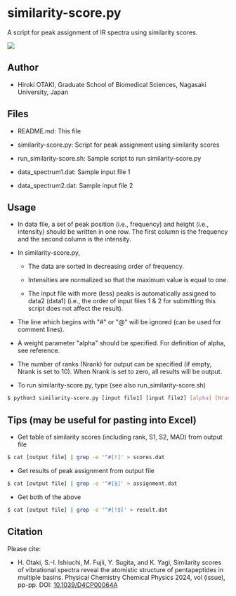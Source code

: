 # similarity-score.py

A script for peak assignment of IR spectra using similarity scores.

[![](https://img.shields.io/badge/DOI-10.1039/D4CP00064A-blue)](https://doi.org/10.1039/D4CP00064A)


## Author

- Hiroki OTAKI, Graduate School of Biomedical Sciences, Nagasaki University, Japan


## Files

- README.md: This file

- similarity-score.py: Script for peak assignment using similarity scores

- run_similarity-score.sh: Sample script to run similarity-score.py

- data_spectrum1.dat: Sample input file 1

- data_spectrum2.dat: Sample input file 2


## Usage

- In data file, a set of peak position (i.e., frequency) and height (i.e., intensity) should be written in one row. The first column is the frequency and the second column is the intensity. 

- In similarity-score.py, 
	- The data are sorted in decreasing order of frequency. 

	- Intensities are normalized so that the maximum value is equal to one.
	
	- The input file with more (less) peaks is automatically assigned to data2 (data1) (i.e., the order of input files 1 & 2 for submitting this script does not affect the result).

- The line which begins with "#" or "@" will be ignored (can be used for comment lines).

- A weight parameter "alpha" should be specified. For definition of alpha, see reference.

- The number of ranks (Nrank) for output can be specified (if empty, Nrank is set to 10). When Nrank is set to zero, all results will be output.

- To run similarity-score.py, type (see also run_similarity-score.sh)

```bash
$ python3 similarity-score.py [input file1] [input file2] [alpha] [Nrank] > [output file]
```


## Tips (may be useful for pasting into Excel)

- Get table of similarity scores (including rank, S1, S2, MAD) from output file

```bash
$ cat [output file] | grep -e '^#[!]' > scores.dat
```

- Get results of peak assignment from output file

```bash
$ cat [output file] | grep -e '^#[$]' > assignment.dat
```

- Get both of the above

```bash
$ cat [output file] | grep -e '^#[!$]' > result.dat
```


## Citation

Please cite:

- H. Otaki, S.-I. Ishiuchi, M. Fujii, Y. Sugita, and K. Yagi, Similarity scores of vibrational spectra reveal the atomistic structure of pentapeptides in multiple basins. Physical Chemistry Chemical Physics 2024, vol (issue), pp-pp. DOI: [10.1039/D4CP00064A](https://doi.org/10.1039/D4CP00064A)

